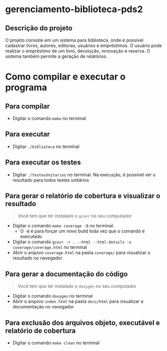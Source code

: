 # gerenciamento-biblioteca-pds2

## Descrição do projeto
O projeto consiste em um sistema para biblioteca, onde é possível cadastrar livros, autores, editoras, usuários e empréstimos. O usuário pode realizar o empréstimo de um livro, devolução, renovação e reserva. O sistema também permite a geração de relatórios.

# Como compilar e executar o programa
## Para compilar
- Digitar o comando `make` no terminal
## Para executar
- Digitar `./biblioteca` no terminal
## Para executar os testes
- Digitar `./testesUnitarios` no terminal. Na execução, é possível ver o resultado para todos testes unitários
## Para gerar o relatório de cobertura e visualizar o resultado
> Você tem que ter instalado o `gcovr` no seu computador
- Digitar o comando `make coverage -B` no terminal.
    - O `-B` é para forçar um novo build toda vez que o comando é executado
- Digitar o comando `gcovr -r . --html --html-details -o coverage/coverage.html` no terminal
- Abrir o arquivo `coverage.html` na pasta `coverage/` para visualizar o resultado no navegador

## Para gerar a documentação do código
> Você tem que ter instalado o `doxygen` no seu computador
- Digitar o comando `doxygen` no terminal
- Abrir o arquivo `index.html` na pasta `docs/html` para visualizar a documentação no navegador

## Para exclusão dos arquivos objeto, executável e relatório de cobertura
- Digitar o comando `make clean` no terminal
